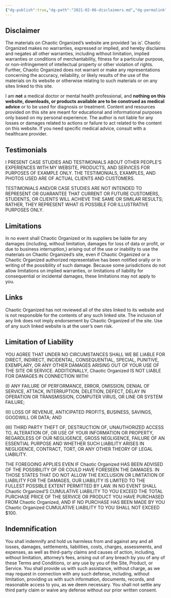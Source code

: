 ```yaml
---
{"dg-publish":true,"dg-path":"2021-02-06-disclaimers.md","dg-permalink":"Disclaimers","permalink":"/Disclaimers/","title":"Disclaimers","noteIcon":"","created":"","updated":""}
---
```



## Disclaimer

The materials on Chaotic Organized’s website are provided ‘as is’. Chaotic Organized makes no warranties, expressed or implied, and hereby disclaims and negates all other warranties, including without limitation, implied warranties or conditions of merchantability, fitness for a particular purpose, or non-infringement of intellectual property or other violation of rights. Further, Chaotic Organized does not warrant or make any representations concerning the accuracy, reliability, or likely results of the use of the materials on its website or otherwise relating to such materials or on any sites linked to this site.

I am **not** a medical doctor or mental health professional, and **nothing on this website, downloads, or products available are to be construed as medical advice** or to be used for diagnosis or treatment. Content and resources provided on this site are meant for educational and informational purposes only based on my personal experience. The author is not liable for any losses or damages related to actions or failure to act related to the content on this website. If you need specific medical advice, consult with a healthcare provider.

## Testimonials 

I PRESENT CASE STUDIES AND TESTIMONIALS ABOUT OTHER PEOPLE’S EXPERIENCES WITH MY WEBSITE, PRODUCTS, AND SERVICES FOR PURPOSES OF EXAMPLE ONLY. THE TESTIMONIALS, EXAMPLES, AND PHOTOS USED ARE OF ACTUAL CLIENTS AND CUSTOMERS.

TESTIMONIALS AND/OR CASE STUDIES ARE NOT INTENDED TO REPRESENT OR GUARANTEE THAT CURRENT OR FUTURE CUSTOMERS, STUDENTS, OR CLIENTS WILL ACHIEVE THE SAME OR SIMILAR RESULTS; RATHER, THEY REPRESENT WHAT IS POSSIBLE FOR ILLUSTRATIVE PURPOSES ONLY. 

## Limitations

In no event shall Chaotic Organized or its suppliers be liable for any damages (including, without limitation, damages for loss of data or profit, or due to business interruption,) arising out of the use or inability to use the materials on Chaotic Organized’s site, even if Chaotic Organized or a Chaotic Organized authorized representative has been notified orally or in writing of the possibility of such damage. Because some jurisdictions do not allow limitations on implied warranties, or limitations of liability for consequential or incidental damages, these limitations may not apply to you.

## Links

Chaotic Organized has not reviewed all of the sites linked to its website and is not responsible for the contents of any such linked site. The inclusion of any link does not imply endorsement by Chaotic Organized of the site. Use of any such linked website is at the user’s own risk.

## Limitation of Liability

YOU AGREE THAT UNDER NO CIRCUMSTANCES SHALL WE BE LIABLE FOR DIRECT, INDIRECT, INCIDENTAL, CONSEQUENTIAL, SPECIAL, PUNITIVE, EXEMPLARY, OR ANY OTHER DAMAGES ARISING OUT OF YOUR USE OF THE SITE OR SERVICE. ADDITIONALLY, Chaotic Organized IS NOT LIABLE FOR DAMAGES IN CONNECTION WITH:

(I) ANY FAILURE OF PERFORMANCE, ERROR, OMISSION, DENIAL OF SERVICE, ATTACK, INTERRUPTION, DELETION, DEFECT, DELAY IN OPERATION OR TRANSMISSION, COMPUTER VIRUS, OR LINE OR SYSTEM FAILURE; 

(II) LOSS OF REVENUE, ANTICIPATED PROFITS, BUSINESS, SAVINGS, GOODWILL OR DATA; AND 

(III) THIRD PARTY THEFT OF, DESTRUCTION OF, UNAUTHORIZED ACCESS TO, ALTERATION OF, OR USE OF YOUR INFORMATION OR PROPERTY, REGARDLESS OF OUR NEGLIGENCE, GROSS NEGLIGENCE, FAILURE OF AN ESSENTIAL PURPOSE AND WHETHER SUCH LIABILITY ARISES IN NEGLIGENCE, CONTRACT, TORT, OR ANY OTHER THEORY OF LEGAL LIABILITY. 

THE FOREGOING APPLIES EVEN IF Chaotic Organized HAS BEEN ADVISED OF THE POSSIBILITY OF OR COULD HAVE FORESEEN THE DAMAGES. IN THOSE STATES THAT DO NOT ALLOW THE EXCLUSION OR LIMITATION OF LIABILITY FOR THE DAMAGES, OUR LIABILITY IS LIMITED TO THE FULLEST POSSIBLE EXTENT PERMITTED BY LAW. IN NO EVENT SHALL Chaotic Organized’S CUMULATIVE LIABILITY TO YOU EXCEED THE TOTAL PURCHASE PRICE OF THE SERVICE OR PRODUCT YOU HAVE PURCHASED FROM Chaotic Organized, AND IF NO PURCHASE HAS BEEN MADE BY YOU Chaotic Organized CUMULATIVE LIABILITY TO YOU SHALL NOT EXCEED $100.

## Indemnification

You shall indemnify and hold us harmless from and against any and all losses, damages, settlements, liabilities, costs, charges, assessments, and expenses, as well as third-party claims and causes of action, including, without limitation, attorney’s fees, arising out of any breach by you of any of these Terms and Conditions, or any use by you of the Site, Product, or Service. You shall provide us with such assistance, without charge, as we may request in connection with any such defense, including, without limitation, providing us with such information, documents, records, and reasonable access to you, as we deem necessary. You shall not settle any third party claim or waive any defense without our prior written consent.
